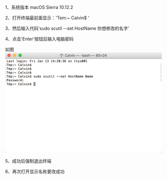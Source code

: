 1、系统版本 macOS Sierra 10.12.2

2、打开终端最前面显示：'Tem:~ Calvin$ '

3、然后输入代码'sudo scutil --set HostName 你想修改的名字'

4、点击'Enter'按钮后输入电脑密码

如图 ![](https://github.com/CalvinCheungCoder/Blog/blob/master/Objective-C/Change/WX20170113-142146%402x.png)

5、成功后强制退出终端

6、再次打开显示名称更改成功

